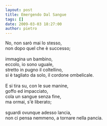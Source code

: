 ```yaml
---
layout: post
title: Emergendo Dal Sangue
tags: []
date: 2009-03-03 18:27:00
author: pietro
---
```

No, non sarò mai lo stesso,<br/>non dopo quel che è successo;<br/><br/>immagina un bambino,<br/>eccolo, io sono uguale,<br/>stretto in pugno il coltellino,<br/>si è tagliato da solo, il cordone ombelicale.<br/><br/>E si tira su, con le sue manine,<br/>goffo ed impacciato,<br/>cola un sangue senza fine,<br/>ma ormai, s'è liberato;<br/><br/>sguardi ovunque adesso lancia,<br/>non ci pensa nemmeno, a tornare nella pancia.

